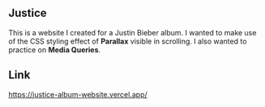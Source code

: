 ## Justice 
This is a website I created for a Justin Bieber album. I wanted to make use of the CSS styling effect of <b>Parallax</b> visible in scrolling. I also wanted to practice on 
<b>Media Queries</b>.
## Link
https://justice-album-website.vercel.app/
